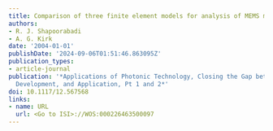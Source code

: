 ```yaml
---
title: Comparison of three finite element models for analysis of MEMS micromirrors
authors:
- R. J. Shapoorabadi
- A. G. Kirk
date: '2004-01-01'
publishDate: '2024-09-06T01:51:46.863095Z'
publication_types:
- article-journal
publication: '*Applications of Photonic Technology, Closing the Gap between Theory,
  Development, and Application, Pt 1 and 2*'
doi: 10.1117/12.567568
links:
- name: URL
  url: <Go to ISI>://WOS:000226463500097
---
```

